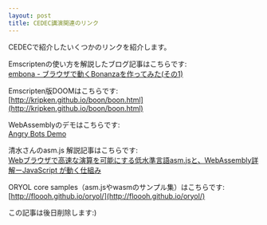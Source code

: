 ```yaml
---
layout: post
title: CEDEC講演関連のリンク
---
```


CEDECで紹介したいくつかのリンクを紹介します。

Emscriptenの使い方を解説したブログ記事はこちらです:<br/> [embona - ブラウザで動くBonanzaを作ってみた(その1)](http://nmi.jp/archives/763)

Emscripten版DOOMはこちらです:<br/> 
[http://kripken.github.io/boon/boon.html](http://kripken.github.io/boon/boon.html)

WebAssemblyのデモはこちらです: <br/>
[Angry Bots Demo](https://webassembly.github.io/demo/)

清水さんのasm.js 解説記事はこちらです: <br/>
[Webブラウザで高速な演算を可能にする低水準言語asm.jsと、WebAssembly詳解ーJavaScript が動く仕組み](https://html5experts.jp/chikoski/18964/)

ORYOL core samples（asm.jsやwasmのサンプル集）はこちらです: <br/>
[http://floooh.github.io/oryol/](http://floooh.github.io/oryol/)


この記事は後日削除します:)
